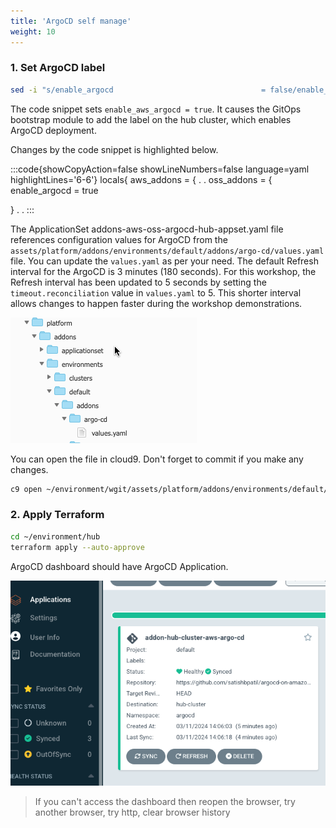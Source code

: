 ```yaml
---
title: 'ArgoCD self manage'
weight: 10
---
```


### 1. Set ArgoCD label

```bash
sed -i "s/enable_argocd                                 = false/enable_argocd                                 = true/g" ~/environment/hub/main.tf
```
The code snippet sets `enable_aws_argocd = true`. It causes the GitOps bootstrap module to add the label on the hub cluster, which enables ArgoCD deployment.

Changes by the code snippet is highlighted below.

:::code{showCopyAction=false showLineNumbers=false language=yaml highlightLines='6-6'}
locals{
  aws_addons = {
    .
    .
  oss_addons = {
    enable_argocd                                 = true 

  }
  .
  .
:::

The ApplicationSet addons-aws-oss-argocd-hub-appset.yaml file references configuration values for ArgoCD from the `assets/platform/addons/environments/default/addons/argo-cd/values.yaml` file. You can update the `values.yaml` as per your need. The default Refresh interval for the ArgoCD is 3 minutes (180 seconds). For this workshop, the Refresh interval has been updated to 5 seconds by setting the `timeout.reconciliation` value in `values.yaml` to 5. This shorter interval allows changes to happen faster during the workshop demonstrations.

![argocd-values](/static/images/argocd-values.png)

You can open the file in cloud9. Don't forget to commit if you make any changes.

```bash
c9 open ~/environment/wgit/assets/platform/addons/environments/default/addons/argo-cd/values.yaml
```

### 2. Apply Terraform

```bash
cd ~/environment/hub
terraform apply --auto-approve
```

ArgoCD dashboard should have ArgoCD Application.

![argocd-values](/static/images/argocd-selfmanage.png)

> If you can't access the dashboard then reopen the browser, try another browser, try http, clear browser history 

